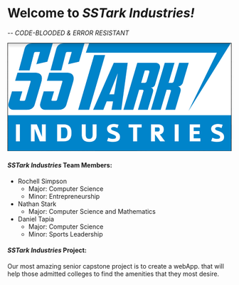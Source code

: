 Welcome to ***SSTark Industries!***
===================================
-- *CODE-BLOODED & ERROR RESISTANT*

![alt text](Images/SST_Logo.PNG)


#### ***SSTark Industries*** Team Members:
+ Rochell Simpson
    + Major: Computer Science
    + Minor: Entrepreneurship
+ Nathan Stark
    + Major: Computer Science and Mathematics
+ Daniel Tapia
    + Major: Computer Science
    + Minor: Sports Leadership

#### ***SSTark Industries*** Project:
Our most amazing senior capstone project is to create a webApp. that will help those admitted colleges to find the amenities that they most desire.
